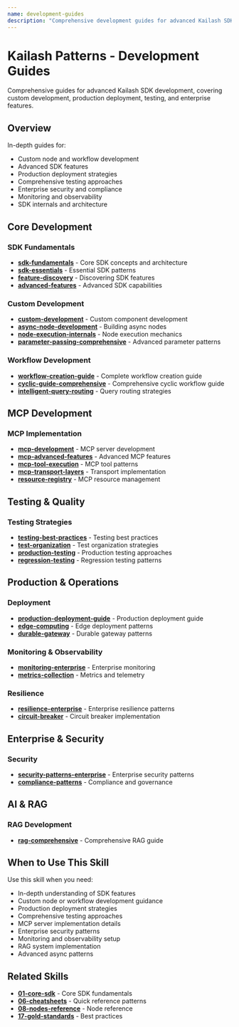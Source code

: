 ```yaml
---
name: development-guides
description: "Comprehensive development guides for advanced Kailash SDK features including custom node development, MCP development, async patterns, testing strategies, production deployment, RAG systems, security patterns, monitoring, and SDK internals. Use when asking about 'development guide', 'advanced features', 'custom node development', 'async node development', 'MCP development', 'production deployment', 'testing strategies', 'RAG implementation', 'security patterns', 'monitoring setup', 'circuit breaker', 'compliance', 'edge computing', or 'SDK internals'."
---
```


# Kailash Patterns - Development Guides

Comprehensive guides for advanced Kailash SDK development, covering custom development, production deployment, testing, and enterprise features.

## Overview

In-depth guides for:
- Custom node and workflow development
- Advanced SDK features
- Production deployment strategies
- Comprehensive testing approaches
- Enterprise security and compliance
- Monitoring and observability
- SDK internals and architecture

## Core Development

### SDK Fundamentals
- **[sdk-fundamentals](sdk-fundamentals.md)** - Core SDK concepts and architecture
- **[sdk-essentials](sdk-essentials.md)** - Essential SDK patterns
- **[feature-discovery](feature-discovery.md)** - Discovering SDK features
- **[advanced-features](advanced-features.md)** - Advanced SDK capabilities

### Custom Development
- **[custom-development](custom-development.md)** - Custom component development
- **[async-node-development](async-node-development.md)** - Building async nodes
- **[node-execution-internals](node-execution-internals.md)** - Node execution mechanics
- **[parameter-passing-comprehensive](parameter-passing-comprehensive.md)** - Advanced parameter patterns

### Workflow Development
- **[workflow-creation-guide](workflow-creation-guide.md)** - Complete workflow creation guide
- **[cyclic-guide-comprehensive](cyclic-guide-comprehensive.md)** - Comprehensive cyclic workflow guide
- **[intelligent-query-routing](intelligent-query-routing.md)** - Query routing strategies

## MCP Development

### MCP Implementation
- **[mcp-development](mcp-development.md)** - MCP server development
- **[mcp-advanced-features](mcp-advanced-features.md)** - Advanced MCP features
- **[mcp-tool-execution](mcp-tool-execution.md)** - MCP tool patterns
- **[mcp-transport-layers](mcp-transport-layers.md)** - Transport implementation
- **[resource-registry](resource-registry.md)** - MCP resource management

## Testing & Quality

### Testing Strategies
- **[testing-best-practices](testing-best-practices.md)** - Testing best practices
- **[test-organization](test-organization.md)** - Test organization strategies
- **[production-testing](production-testing.md)** - Production testing approaches
- **[regression-testing](regression-testing.md)** - Regression testing patterns

## Production & Operations

### Deployment
- **[production-deployment-guide](production-deployment-guide.md)** - Production deployment guide
- **[edge-computing](edge-computing.md)** - Edge deployment patterns
- **[durable-gateway](durable-gateway.md)** - Durable gateway patterns

### Monitoring & Observability
- **[monitoring-enterprise](monitoring-enterprise.md)** - Enterprise monitoring
- **[metrics-collection](metrics-collection.md)** - Metrics and telemetry

### Resilience
- **[resilience-enterprise](resilience-enterprise.md)** - Enterprise resilience patterns
- **[circuit-breaker](circuit-breaker.md)** - Circuit breaker implementation

## Enterprise & Security

### Security
- **[security-patterns-enterprise](security-patterns-enterprise.md)** - Enterprise security patterns
- **[compliance-patterns](compliance-patterns.md)** - Compliance and governance

## AI & RAG

### RAG Development
- **[rag-comprehensive](rag-comprehensive.md)** - Comprehensive RAG guide

## When to Use This Skill

Use this skill when you need:
- In-depth understanding of SDK features
- Custom node or workflow development guidance
- Production deployment strategies
- Comprehensive testing approaches
- MCP server implementation details
- Enterprise security patterns
- Monitoring and observability setup
- RAG system implementation
- Advanced async patterns

## Related Skills

- **[01-core-sdk](../../01-core-sdk/SKILL.md)** - Core SDK fundamentals
- **[06-cheatsheets](../cheatsheets/SKILL.md)** - Quick reference patterns
- **[08-nodes-reference](../nodes/SKILL.md)** - Node reference
- **[17-gold-standards](../../17-gold-standards/SKILL.md)** - Best practices
